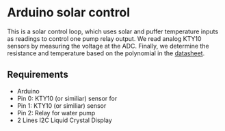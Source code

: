 # Arduino solar control
This is a solar control loop, which uses solar and puffer temperature inputs as readings to control one pump relay output. We read analog KTY10 sensors by measuring the voltage at the ADC. Finally, we determine the resistance and temperature based on the polynomial in the [datasheet][1].

[1]: http://pdf.datasheetcatalog.com/datasheet/infineon/1-kt.pdf.
  

## Requirements
- Arduino
- Pin 0: KTY10 (or similiar) sensor for 
- Pin 1: KTY10 (or similiar) sensor 
- Pin 2: Relay for water pump
- 2 Lines I2C Liquid Crystal Display
